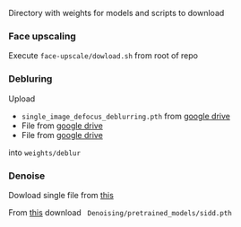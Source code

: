 Directory with weights for models and scripts to download

### Face upscaling

Execute `face-upscale/dowload.sh` from root of repo

### Debluring

Upload 
- `single_image_defocus_deblurring.pth` from [google drive](https://drive.google.com/drive/folders/1bRBG8DG_72AGA6-eRePvChlT5ZO4cwJ4)
- File from [google drive](https://drive.google.com/drive/folders/1czMyfRTQDX3j3ErByYeZ1PM4GVLbJeGK)
- File from [google drive](https://drive.google.com/file/d/1-5Tqu9f2cnDXtNN54FxHqjnXPJvWbT7k/view) 

into `weights/deblur`
### Denoise

Dowload single file from [this](https://drive.google.com/file/d/14Fht1QQJ2gMlk4N1ERCRuElg8JfjrWWR/view)

From [this](https://mycuhk-my.sharepoint.com/personal/1155135732_link_cuhk_edu_hk/_layouts/15/onedrive.aspx?id=%2Fpersonal%2F1155135732_link_cuhk_edu_hk%2FDocuments%2Fshare%2FKBNet&ga=1) download ` Denoising/pretrained_models/sidd.pth`